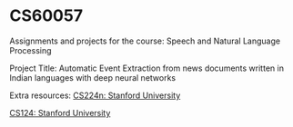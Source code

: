 # CS60057
Assignments and projects for the course: Speech and Natural Language Processing

Project Title: Automatic Event Extraction from news documents written in Indian languages with deep neural networks

Extra resources:
[CS224n: Stanford University](http://web.stanford.edu/class/cs224n/syllabus.html)

[CS124: Stanford University](https://www.youtube.com/watch?v=3Dt_yh1mf_U&list=PLQiyVNMpDLKnZYBTUOlSI9mi9wAErFtFm)
